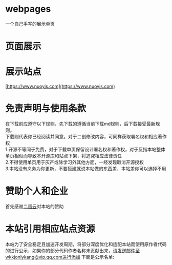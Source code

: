 # webpages
一个自己手写的展示单页

# 页面展示

# 展示站点
[https://www.nuoyis.com](https://www.nuoyis.com)

# 免责声明与使用条款
在下载前应遵守以下规则，先下载的遵循当前下载md规则，后下载接受最新规则。  
下载则代表你已经阅读并同意。对于二创修改内容，可同样获取署名权和相应著作权  
1.开源不等同于免费，对于下载单页保留设计署名权和著作权，对于反指本站整体单页相似而导致本开源库和站点下架，将追究相应法律责任  
2.不得使用单页用于灰产或除学习外其他方面，一经发现取消开源授权  
3.本站没有义务为你更新，不要搭建就说本站做的东西差，本站差你可以选择不用  

# 赞助个人和企业
首先感谢[二蛋云](https://idc.yeyuing.cn/aff/PBGQAEYZ)对本站的赞助

# 本站引用相应站点资源
本站为了安全稳定且加速开发周期，将部分深度优化和适配本站而使用原作者代码的进行公示，如果你的部分代码作者名称未贡献出来，请发送邮件至wkkjonlykang@vip.qq.com进行添加
下面是公示名单:
